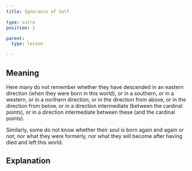 ```yaml
---
title: Ignorance of Self

type: sutra
position: 2

parent:
  type: lesson

---
```


## Meaning

Here many do not remember whether they have descended in an eastern direction (when they were born in this world), or in a southern, or in a western, or in a northern direction, or in the direction from above, or in the direction from below, or in a direction intermediate (between the cardinal points), or in a direction intermediate between these (and the cardinal points).

Similarly, some do not know whether their soul is born again and again or not; nor what they were formerly, nor what they will become after having died and left this world.

## Explanation